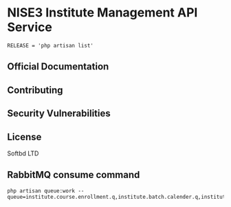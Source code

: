 # NISE3 Institute Management API Service

```shell
RELEASE = 'php artisan list'
```
## Official Documentation
 
## Contributing
 
## Security Vulnerabilities
 
## License
 Softbd LTD

## RabbitMQ consume command
```shell
php artisan queue:work --queue=institute.course.enrollment.q,institute.batch.calender.q,institute.db.sync.q
```

